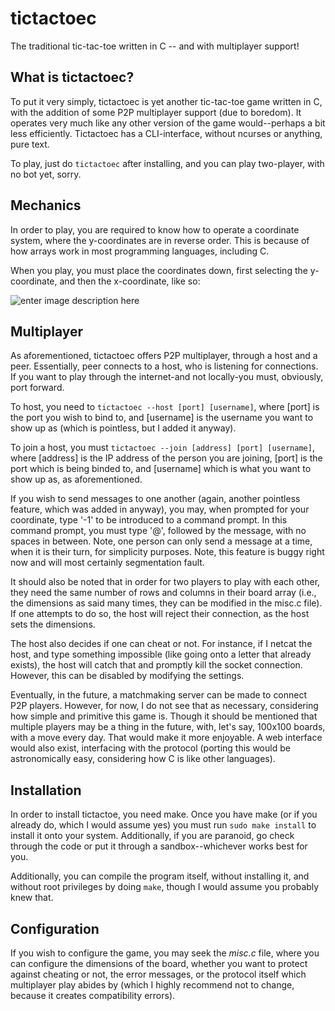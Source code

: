 # tictactoec
The traditional tic-tac-toe written in C -- and with multiplayer support!

## What is tictactoec?
To put it very simply, tictactoec is yet another tic-tac-toe game written in C, with the addition of some P2P multiplayer support (due to boredom). It operates very much like any other version of the game would--perhaps a bit less efficiently. Tictactoec has a CLI-interface, without ncurses or anything, pure text. 

To play, just do `tictactoec` after installing, and you can play two-player, with no bot yet, sorry.

## Mechanics
In order to play, you are required to know how to operate a coordinate system, where the y-coordinates are in reverse order. This is because of how arrays work in most programming languages, including C.

When you play, you must place the coordinates down, first selecting the y-coordinate, and then the x-coordinate, like so: 

![enter image description here](https://i.ibb.co/9vCZj3w/2019-11-18-091406-688x250-scrot.png)


## Multiplayer
As aforementioned, tictactoec offers P2P multiplayer, through a host and a peer. Essentially, peer connects to a host, who is listening for connections. If you want to play through the internet-and not locally-you must, obviously, port forward.

To host, you need to `tictactoec --host [port] [username]`, where [port] is the port you wish to bind to, and [username] is the username you want to show up as (which is pointless, but I added it anyway).

To join a host, you must `tictactoec --join [address] [port] [username]`, where [address] is the IP address of the person you are joining, [port] is the port which is being binded to, and [username] which is what you want to show up as, as aforementioned. 

If you wish to send messages to one another (again, another pointless feature, which was added in anyway), you may, when prompted for your coordinate, type '-1' to be introduced to a command prompt. In this command prompt, you must type '@', followed by the message, with no spaces in between. Note, one person can only send a message at a time, when it is their turn, for simplicity purposes. Note, this feature is buggy right now and will most certainly segmentation fault.

It should also be noted that in order for two players to play with each other, they need the same number of rows and columns in their board array (i.e., the dimensions as said many times, they can be modified in the misc.c file). If one attempts to do so, the host will reject their connection, as the host sets the dimensions.

The host also decides if one can cheat or not. For instance, if I netcat the host, and type something impossible (like going onto a letter that already exists), the host will catch that and promptly kill the socket connection. However, this can be disabled by modifying the settings. 

Eventually, in the future, a matchmaking server can be made to connect P2P players. However, for now, I do not see that as necessary, considering how simple and primitive this game is. Though it should be mentioned that multiple players may be a thing in the future, with, let's say, 100x100 boards, with a move every day. That would make it more enjoyable. A web interface would also exist, interfacing with the protocol (porting this would be astronomically easy, considering how C is like other languages).

## Installation
In order to install tictactoe, you need make. Once you have make (or if you already do, which I would assume yes) you must run `sudo make install` to install it onto your system. Additionally, if you are paranoid, go check through the code or put it through a sandbox--whichever works best for you.

Additionally, you can compile the program itself, without installing it, and without root privileges by doing `make`, though I would assume you probably knew that.

## Configuration
If you wish to configure the game, you may seek the *misc.c* file, where you can configure the dimensions of the board, whether you want to protect against cheating or not, the error messages, or the protocol itself which multiplayer play abides by (which I highly recommend not to change, because it creates compatibility errors).

